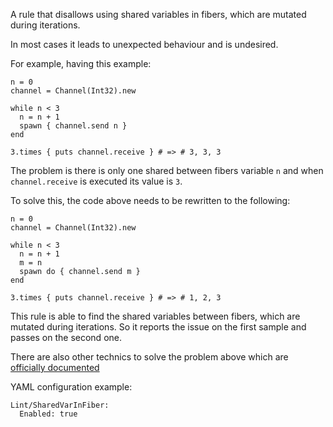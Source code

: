 A rule that disallows using shared variables in fibers,
which are mutated during iterations.

In most cases it leads to unexpected behaviour and is undesired.

For example, having this example:

```
n = 0
channel = Channel(Int32).new

while n < 3
  n = n + 1
  spawn { channel.send n }
end

3.times { puts channel.receive } # => # 3, 3, 3
```

The problem is there is only one shared between fibers variable `n`
and when `channel.receive` is executed its value is `3`.

To solve this, the code above needs to be rewritten to the following:

```
n = 0
channel = Channel(Int32).new

while n < 3
  n = n + 1
  m = n
  spawn do { channel.send m }
end

3.times { puts channel.receive } # => # 1, 2, 3
```

This rule is able to find the shared variables between fibers, which are mutated
during iterations. So it reports the issue on the first sample and passes on
the second one.

There are also other technics to solve the problem above which are
[officially documented](https://crystal-lang.org/reference/guides/concurrency.html)

YAML configuration example:

```
Lint/SharedVarInFiber:
  Enabled: true
```
